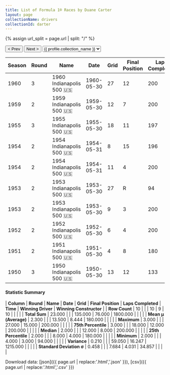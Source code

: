 ```yaml
---
title: List of Formula 1® Races by Duane Carter
layout: page
collectionName: drivers
collectionId: darter
---
```


{% assign url_split = page.url | split: "/" %}
<div id="collection-navigation">
<button onclick="selector.options[selector.selectedIndex-1].value && (window.location = selector.options[selector.selectedIndex-1].value);">&lt; Prev</button>
<button onclick="selector.options[selector.selectedIndex+1].value && (window.location = selector.options[selector.selectedIndex+1].value);">Next &gt;</button>
<select id="selector" onchange="this.options[this.selectedIndex].value && (window.location = this.options[this.selectedIndex].value);">
  {% for collectionId in site.data[page.collectionName].refs %}
    {% if collectionId == page.collectionId %}
      {% assign selected = "selected" %}
    {% else %}
      {% assign selected = "" %}
    {% endif %}
    {% assign profile = site.data[page.collectionName][collectionId].profile %}
    <option value="/f1/{{ page.collectionName }}/{{ collectionId }}/{{ url_split[4] }}" {{ selected }}>{{ profile.collection_name }}</option>
  {% endfor %}
</select>
</div>

| Season | Round | Name | Date | Grid | Final Position | Laps Completed | Time | Winning Driver | Winning Constructor |
|--|--|--|--|--|--|--|--|--|--|
| 1960 | 3 | 1960 Indianapolis 500 🇺🇸 | 1960-05-30 | 27 | 12 | 200 | +11:17.20 | Jim Rathmann 🇺🇸 | Watson 🇺🇸 |
| 1959 | 2 | 1959 Indianapolis 500 🇺🇸 | 1959-05-30 | 12 | 7 | 200 | +4:09.92 | Rodger Ward 🇺🇸 | Watson 🇺🇸 |
| 1955 | 3 | 1955 Indianapolis 500 🇺🇸 | 1955-05-30 | 18 | 11 | 197 |   | Bob Sweikert 🇺🇸 | Kurtis Kraft 🇺🇸 |
| 1954 | 2 | 1954 Indianapolis 500 🇺🇸 | 1954-05-31 | 8 | 15 | 196 |   | Bill Vukovich 🇺🇸 | Kurtis Kraft 🇺🇸 |
| 1954 | 2 | 1954 Indianapolis 500 🇺🇸 | 1954-05-31 | 11 | 4 | 200 | +2:52.68 | Bill Vukovich 🇺🇸 | Kurtis Kraft 🇺🇸 |
| 1953 | 2 | 1953 Indianapolis 500 🇺🇸 | 1953-05-30 | 27 | R | 94 |   | Bill Vukovich 🇺🇸 | Kurtis Kraft 🇺🇸 |
| 1953 | 2 | 1953 Indianapolis 500 🇺🇸 | 1953-05-30 | 9 | 3 | 200 | +4:11.50 | Bill Vukovich 🇺🇸 | Kurtis Kraft 🇺🇸 |
| 1952 | 2 | 1952 Indianapolis 500 🇺🇸 | 1952-05-30 | 6 | 4 | 200 | +6:48.34 | Troy Ruttman 🇺🇸 | Kuzma 🇺🇸 |
| 1951 | 2 | 1951 Indianapolis 500 🇺🇸 | 1951-05-30 | 4 | 8 | 180 |   | Lee Wallard 🇺🇸 | Kurtis Kraft 🇺🇸 |
| 1950 | 3 | 1950 Indianapolis 500 🇺🇸 | 1950-05-30 | 13 | 12 | 133 |   | Johnnie Parsons 🇺🇸 | Kurtis Kraft 🇺🇸 |

#### Statistic Summary

| **Column** | **Round** | **Name** | **Date** | **Grid** | **Final Position** | **Laps Completed** | **Time** | **Winning Driver** | **Winning Constructor** |
| **Row Count** | 10 |  |  | 10 | 9 | 10 |  |  |  |
| **Total Sum** | 23.000 |  |  | 135.000 | 76.000 | 1800.000 |  |  |  |
| **Mean μ (Average)** | 2.300 |  |  | 13.500 | 8.444 | 180.000 |  |  |  |
| **Maximum** | 3.000 |  |  | 27.000 | 15.000 | 200.000 |  |  |  |
| **75th Percentile** | 3.000 |  |  | 18.000 | 12.000 | 200.000 |  |  |  |
| **Median** | 2.000 |  |  | 12.000 | 8.000 | 200.000 |  |  |  |
| **25th Percentile** | 2.000 |  |  | 8.000 | 4.000 | 180.000 |  |  |  |
| **Minimum** | 2.000 |  |  | 4.000 | 3.000 | 94.000 |  |  |  |
| **Variance** | 0.210 |  |  | 59.050 | 16.247 | 1215.000 |  |  |  |
| **Standard Deviation σ** | 0.458 |  |  | 7.684 | 4.031 | 34.857 |  |  |  |

Download data: [json]({{ page.url | replace:'.html','.json' }}), [csv]({{ page.url | replace:'.html','.csv' }})
